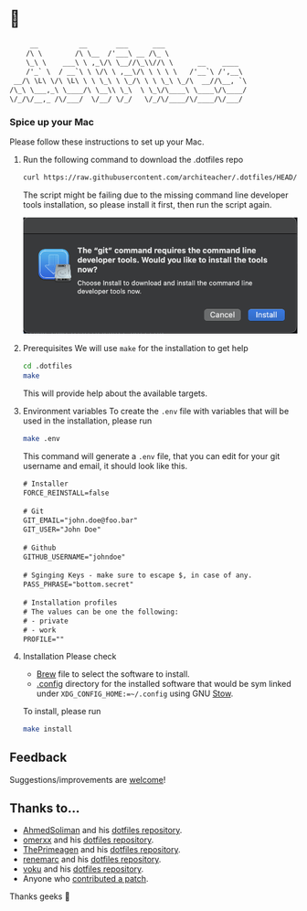 # :bookmark_tabs:

```text
     __          __       ___      ___
    /\ \        /\ \__  /'___\ __ /\_ \
    \_\ \    ___\ \ ,_\/\ \__//\_\\//\ \      __    ____
    /'_` \  / __`\ \ \/\ \ ,__\/\ \ \ \ \   /'__`\ /',__\
 __/\ \L\ \/\ \L\ \ \ \_\ \ \_/\ \ \ \_\ \_/\  __//\__, `\
/\_\ \___,_\ \____/\ \__\\ \_\  \ \_\/\____\ \____\/\____/
\/_/\/__,_ /\/___/  \/__/ \/_/   \/_/\/____/\/____/\/___/
```

### Spice up your Mac

Please follow these instructions to set up your Mac.

1. Run the following command to download the .dotfiles repo
   ```bash
   curl https://raw.githubusercontent.com/architeacher/.dotfiles/HEAD/scripts/download.sh | bash
   ```
    The script might be failing due to the missing command line developer tools installation, so please install it first, then run the script again.

    ![developer_tools.png](assets/developer_tools.png)
2. Prerequisites
    We will use `make` for the installation to get help

   ```bash
   cd .dotfiles
   make
   ```
   This will provide help about the available targets.

3. Environment variables
   To create the `.env` file with variables that will be used in the installation, please run
   ```bash
   make .env
   ```

    This command will generate a `.env` file, that you can edit for your git username and email, it should look like this.
    ```dotenv
    # Installer
    FORCE_REINSTALL=false

    # Git
    GIT_EMAIL="john.doe@foo.bar"
    GIT_USER="John Doe"

    # Github
    GITHUB_USERNAME="johndoe"

    # Sginging Keys - make sure to escape $, in case of any.
    PASS_PHRASE="bottom.secret"

    # Installation profiles
    # The values can be one the following:
    # - private
    # - work
    PROFILE=""
    ```

4. Installation
    Please check
    * [Brew](https://github.com/architeacher/.dotfiles/blob/main/stow/.config/homebrew/Brewfile "Brew file") file to select the software to install.
    * [.config](https://github.com/architeacher/.dotfiles/blob/main/stow/.config "Software config files") directory for the installed software that would be sym linked under `XDG_CONFIG_HOME:=~/.config` using GNU [Stow](https://www.gnu.org/software/stow/ "GNU Stow").

    To install, please run
    ```bash
    make install
    ```
## Feedback

Suggestions/improvements are
[welcome](https://github.com/architeacher/.dotfiles/issues)!


## Thanks to…

* [AhmedSoliman](https://github.com/AhmedSoliman "Ahmed Farghal") and his [dotfiles repository](https://github.com/AhmedSoliman/dotfiles).
* [omerxx](https://github.com/omerxx "Omer Hamerman") and his [dotfiles repository](https://github.com/omerxx/dotfiles).
* [ThePrimeagen](https://github.com/ThePrimeagen "ThePrimeagen") and his [dotfiles repository](https://github.com/ThePrimeagen/.dotfiles).
* [renemarc](https://github.com/renemarc "René-Marc Simard") and his [dotfiles repository](https://github.com/renemarc/dotfiles).
* [voku](https://github.com/voku "Lars Moelleken") and his [dotfiles repository](https://github.com/voku/dotfiles).
* Anyone who [contributed a patch](https://github.com/architeacher/.dotfiles/contributors).

Thanks geeks 🚀
